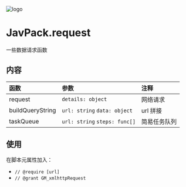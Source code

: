 ![logo](https://s1.ax1x.com/2022/04/01/q5lzYn.png "JavPack")

# JavPack.request

一些数据请求函数

## 内容

| 函数             | 参数                          | 注释         |
| :--------------- | :---------------------------- | :----------- |
| request          | `details: object`             | 网络请求     |
| buildQueryString | `url: string` `data: object ` | url 拼接     |
| taskQueue        | `url: string` `steps: func[]` | 简易任务队列 |

## 使用

在脚本元属性加入：

- `// @require [url]`
- `// @grant GM_xmlhttpRequest`
